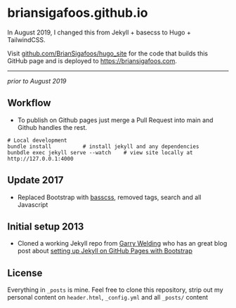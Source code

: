 # briansigafoos.github.io

In August 2019, I changed this from Jekyll + basecss to Hugo + TailwindCSS.

Visit [github.com/BrianSigafoos/hugo_site](https://github.com/BrianSigafoos/hugo_site) for
the code that builds this GitHub page and is deployed to
https://briansigafoos.com.

---

_prior to August 2019_

## Workflow

- To publish on Github pages just merge a Pull Request into main and Github handles the rest.

```shell
# Local development
bundle install          # install jekyll and any dependencies
bunbdle exec jekyll serve --watch    # view site locally at http://127.0.0.1:4000
```

## Update 2017

- Replaced Bootstrap with [basscss](http://basscss.com/), removed tags, search and all Javascript

## Initial setup 2013

- Cloned a working Jekyll repo from [Garry Welding](https://github.com/gkwelding) who has an great blog post about [setting up Jekyll on GitHub Pages with Bootstrap](http://in-the-attic.com/2013/01/04/building-a-blog-using-jekyll-bootstrap-and-github-pages-a-beginners-guide/)

## License

Everything in `_posts` is mine.
Feel free to clone this repository, strip out my personal content on `header.html`, `_config.yml` and all `_posts/` content
